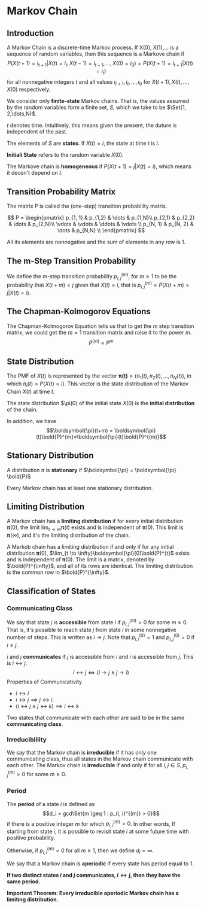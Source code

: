 # Markov Chain
## Introduction
A Markov Chain is a discrete-time Markov process. If X(0), X(1),... is a sequence of random variables, then this sequence is a Markove chain if
$$P(X(t+1) = i_{t+1}|X(t) = i_{t}, X(t-1) = i_{t-1},\dots,X(0)=i_{0})= P(X(t+1)=i_{t+1}|X(t)=i_{t})$$
for all nonnegative integers $t$ and all values $i_{t+1}, i_{t},\dots,i_{0}$ for $X(t + 1), X(t),\dots, X(0)$ respectively.

We consider only **finite-state** Markov chains. That is, the values assumed by the random variables form a finite set, $S$, which we take to be $\Set{1, 2,\dots,N}$.

$t$ denotes time. Intuitively, this means given the present, the duture is independent of the past.

The elements of $S$ are **states**. If $X(t) = i$, the state at time $t$ is $i$.

**Initiali State** refers to the random variable $X(0)$.

The Markove chain is **homogeneous** if $P(X(t+1) = j|X(t)=i)$, which means it deosn't depend on $t$.

## Transition Probability Matrix
The matrix P is called the (one-step) transition probability matrix.

$$
P =
\begin{pmatrix}
p_{1, 1} & p_{1,2} & \dots & p_{1,N}\\
p_{2,1} & p_{2,2} & \dots & p_{2,N}\\
\vdots & \vdots & \ddots & \vdots \\
p_{N, 1} & p_{N, 2} & \dots & p_{N,N} \\
\end{pmatrix}
$$

All its elements are nonnegative and the sum of elements in any row is 1.

## The m-Step Transition Probability
We define the m-step transition probability $p_{i, j}^{(m)}$, for $m \geq 1$ to be the probability that $X(t + m) = j$ given that $X(t) = i$, that is $p_{i, j}^{(m)} = P(X(t + m) = j | X(t) = i)$.

## The Chapman-Kolmogorov Equations
The Chapman-Kolmogorov Equation tells us that to get the $m$ step transition matrix, we could get the $m = 1$ transition matrix and raise it to the power $m$.
$$P^{(m)} = P^{m}$$

## State Distribution
The PMF of $X(t)$ is represented by the vector $\boldsymbol{\pi(t)} = (\pi_1(t), \pi_2(t),\dots, \pi_{N}(t))$, in which $\pi_{i}(t) = P(X(t) = i)$. This vector is the state distribution of the Markov Chain $X(t)$ at time $t$.

The state distribution $\pi(0) of the initial state $X(0)$ is the **initial distribution** of the chain.

In addition, we have
$$\boldsymbol{\pi}(t+m) = \boldsymbol{\pi}(t)\bold{P}^{m}=\boldsymbol{\pi}(t)\bold{P}^{(m)}$$

## Stationary Distribution
A distribution $\pi$ is **stationary** if $\boldsymbol{\pi} = \boldsymbol{\pi} \bold{P}$

Every Markov chain has at least one stationary distribution.

## Limiting Distribution
A Markov chain has a **limiting distribution** if for every initial distribution $\boldsymbol{\pi}(0)$, the limit $\lim_{t \to \infty} \boldsymbol{\pi}(t)$ exists and is independent of $\boldsymbol{\pi}(0)$.
This limit is $\boldsymbol{\pi}(\infty)$, and it's the limiting distribution of the chain.

A Markob chain has a limiting distribution if and only if for any initial distribution $\boldsymbol{\pi}(0)$, $\lim_{t \to \infty}\boldsymbol{\pi}(0)\bold{P}^{t}$ exists and is independent of $\boldsymbol{\pi}(0)$.
The limit is a matrix, denoted by $\bold{P}^{\infty}$, and all of its rows are identical. The limiting distribution is the common row in $\bold{P}^{\infty}$.

## Classification of States
### Communicating Class
We say that state $j$ is **accessible** from state $i$ if $p_{i, j}^{(m)} > 0$ for some $m \geq 0$. That is, it's possible
to reach state $j$ from state $i$ in some nonnegative number of steps. This is written as $i \to j$. 
Note that $p_{i, i}^{(0)} = 1$ and $p_{i, j}^{(0)} = 0$ if $i \neq j$.

$i$ and $j$ **communicates** if $j$ is accessible from $i$ and $i$ is accessible from $j$. This is $i \leftrightarrow j$.
$$i \leftrightarrow j \iff (i \rightarrow j \land j \rightarrow i)$$
Properties of Communicativity
* $i \leftrightarrow i$
* $i \leftrightarrow j \implies j \leftrightarrow i$.
* $(i \leftrightarrow j \land  j \leftrightarrow k) \implies i \leftrightarrow k$

Two states that communicate with each other are said to be in the same **communicating class**.

### Irreduciblility
We say that the Markov chain is **irreducible** if it has only one communicating class, thus all states in the Markov chain communicate with each other.
The Markov chain is **irreducible** if and only if for all $i, j \in S, p_{i,j}^{(m)} > 0$ for some $m \geq 0$.

### Period
The **period** of a state $i$ is defined as
$$d_i = gcd\Set{m \geq 1 : p_{i, i}^{(m)} > 0}$$
if there is a positive integer $m$ for which $p_{i, i}^{(m)} > 0$.
In other words, 
If starting from state $i$, it is possible to revisit state $i$ at some future time with positive probability.

Otherwise, if $p_{i, i}^{(m)} = 0$ for all $m \geq 1$, then we define $d_i = \infty$.

We say that a Markov chain is **aperiodic** if every state has period equal to 1.

**If two distinct states $i$ and $j$ communicates, $i \leftrightarrow j$, then they have the same period.**

**Important Theorem: Every irreducible aperiodic Markov chain has a limiting distribution.**
